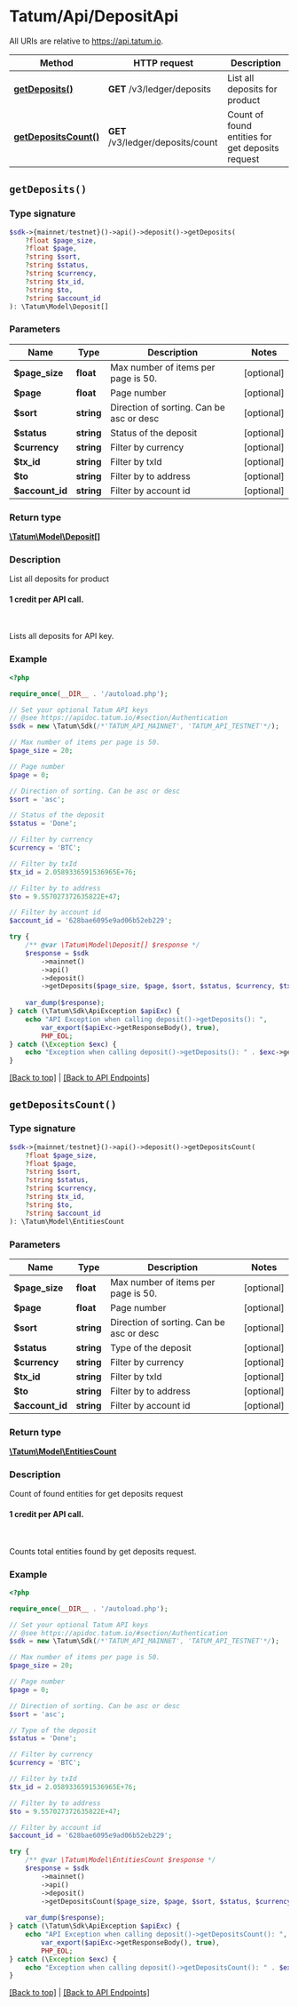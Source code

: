# Tatum/Api/DepositApi

All URIs are relative to https://api.tatum.io.

Method | HTTP request | Description
------------- | ------------- | -------------
[**getDeposits()**](#getdeposits) | **GET** /v3/ledger/deposits | List all deposits for product
[**getDepositsCount()**](#getdepositscount) | **GET** /v3/ledger/deposits/count | Count of found entities for get deposits request


## `getDeposits()`

### Type signature

```php
$sdk->{mainnet/testnet}()->api()->deposit()->getDeposits(
    ?float $page_size, 
    ?float $page, 
    ?string $sort, 
    ?string $status, 
    ?string $currency, 
    ?string $tx_id, 
    ?string $to, 
    ?string $account_id
): \Tatum\Model\Deposit[]
```

### Parameters

Name | Type | Description  | Notes
------------- | ------------- | ------------- | -------------
 **$page_size** | **float**| Max number of items per page is 50. | [optional]
 **$page** | **float**| Page number | [optional]
 **$sort** | **string**| Direction of sorting. Can be asc or desc | [optional]
 **$status** | **string**| Status of the deposit | [optional]
 **$currency** | **string**| Filter by currency | [optional]
 **$tx_id** | **string**| Filter by txId | [optional]
 **$to** | **string**| Filter by to address | [optional]
 **$account_id** | **string**| Filter by account id | [optional]

### Return type

[**\Tatum\Model\Deposit[]**](../Model/Deposit.md)

### Description

List all deposits for product

<h4>1 credit per API call.</h4><br/><p>Lists all deposits for API key.</p>

### Example

```php
<?php

require_once(__DIR__ . '/autoload.php');

// Set your optional Tatum API keys
// @see https://apidoc.tatum.io/#section/Authentication
$sdk = new \Tatum\Sdk(/*'TATUM_API_MAINNET', 'TATUM_API_TESTNET'*/);

// Max number of items per page is 50.
$page_size = 20;

// Page number
$page = 0;

// Direction of sorting. Can be asc or desc
$sort = 'asc';

// Status of the deposit
$status = 'Done';

// Filter by currency
$currency = 'BTC';

// Filter by txId
$tx_id = 2.0589336591536965E+76;

// Filter by to address
$to = 9.557027372635822E+47;

// Filter by account id
$account_id = '628bae6095e9ad06b52eb229';

try {
    /** @var \Tatum\Model\Deposit[] $response */
    $response = $sdk
        ->mainnet()
        ->api()
        ->deposit()
        ->getDeposits($page_size, $page, $sort, $status, $currency, $tx_id, $to, $account_id);
    
    var_dump($response);
} catch (\Tatum\Sdk\ApiException $apiExc) {
    echo "API Exception when calling deposit()->getDeposits(): ",
        var_export($apiExc->getResponseBody(), true),
        PHP_EOL;
} catch (\Exception $exc) {
    echo "Exception when calling deposit()->getDeposits(): " . $exc->getMessage() . PHP_EOL;
}
```

[[Back to top]](#) | [[Back to API Endpoints]](../index.md#api-endpoints)

## `getDepositsCount()`

### Type signature

```php
$sdk->{mainnet/testnet}()->api()->deposit()->getDepositsCount(
    ?float $page_size, 
    ?float $page, 
    ?string $sort, 
    ?string $status, 
    ?string $currency, 
    ?string $tx_id, 
    ?string $to, 
    ?string $account_id
): \Tatum\Model\EntitiesCount
```

### Parameters

Name | Type | Description  | Notes
------------- | ------------- | ------------- | -------------
 **$page_size** | **float**| Max number of items per page is 50. | [optional]
 **$page** | **float**| Page number | [optional]
 **$sort** | **string**| Direction of sorting. Can be asc or desc | [optional]
 **$status** | **string**| Type of the deposit | [optional]
 **$currency** | **string**| Filter by currency | [optional]
 **$tx_id** | **string**| Filter by txId | [optional]
 **$to** | **string**| Filter by to address | [optional]
 **$account_id** | **string**| Filter by account id | [optional]

### Return type

[**\Tatum\Model\EntitiesCount**](../Model/EntitiesCount.md)

### Description

Count of found entities for get deposits request

<h4>1 credit per API call.</h4><br/><p>Counts total entities found by get deposits request.</p>

### Example

```php
<?php

require_once(__DIR__ . '/autoload.php');

// Set your optional Tatum API keys
// @see https://apidoc.tatum.io/#section/Authentication
$sdk = new \Tatum\Sdk(/*'TATUM_API_MAINNET', 'TATUM_API_TESTNET'*/);

// Max number of items per page is 50.
$page_size = 20;

// Page number
$page = 0;

// Direction of sorting. Can be asc or desc
$sort = 'asc';

// Type of the deposit
$status = 'Done';

// Filter by currency
$currency = 'BTC';

// Filter by txId
$tx_id = 2.0589336591536965E+76;

// Filter by to address
$to = 9.557027372635822E+47;

// Filter by account id
$account_id = '628bae6095e9ad06b52eb229';

try {
    /** @var \Tatum\Model\EntitiesCount $response */
    $response = $sdk
        ->mainnet()
        ->api()
        ->deposit()
        ->getDepositsCount($page_size, $page, $sort, $status, $currency, $tx_id, $to, $account_id);
    
    var_dump($response);
} catch (\Tatum\Sdk\ApiException $apiExc) {
    echo "API Exception when calling deposit()->getDepositsCount(): ",
        var_export($apiExc->getResponseBody(), true),
        PHP_EOL;
} catch (\Exception $exc) {
    echo "Exception when calling deposit()->getDepositsCount(): " . $exc->getMessage() . PHP_EOL;
}
```

[[Back to top]](#) | [[Back to API Endpoints]](../index.md#api-endpoints)
